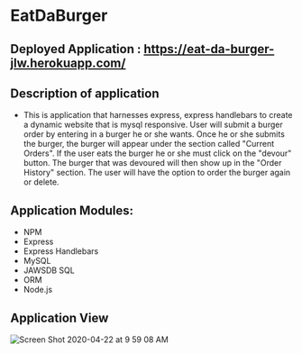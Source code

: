 # EatDaBurger

## Deployed Application : https://eat-da-burger-jlw.herokuapp.com/

## Description of application
* This is application that harnesses express, express handlebars to create a dynamic website that is mysql responsive. User will submit a burger order by entering in a burger he or she wants.  Once he or she submits the burger, the burger will appear under the section called "Current Orders". If the user eats the burger he or she must click on the "devour" button. The burger that was devoured will then show up in the "Order History" section. The user will have the option to order the burger again or delete.

## Application Modules:

* NPM
* Express
* Express Handlebars
* MySQL
* JAWSDB SQL
* ORM
* Node.js


## Application View

![Screen Shot 2020-04-22 at 9 59 08 AM](https://user-images.githubusercontent.com/59854275/79991205-01da8580-8480-11ea-87cc-8cb540ec048a.png)



